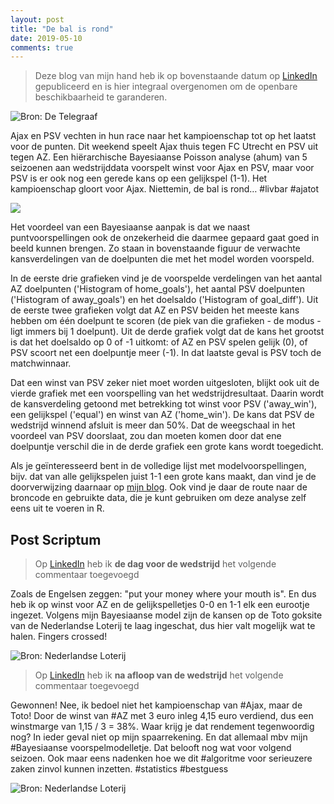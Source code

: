 ```yaml
---
layout: post
title: "De bal is rond"
date: 2019-05-10
comments: true
---
```


> Deze blog van mijn hand heb ik op bovenstaande datum op [LinkedIn](https://www.linkedin.com/pulse/de-bal-rond-piet-stam/) gepubliceerd en is hier integraal overgenomen om de openbare beschikbaarheid te garanderen.

![](pjastam/pjastam.github.io/tree/master/img/2019-05-10-1.jpg "Bron: De Telegraaf")

Ajax en PSV vechten in hun race naar het kampioenschap tot op het laatst voor de punten. Dit weekend speelt Ajax thuis tegen FC Utrecht en PSV uit tegen AZ. Een hiërarchische Bayesiaanse Poisson analyse (ahum) van 5 seizoenen aan wedstrijddata voorspelt winst voor Ajax en PSV, maar voor PSV is er ook nog een gerede kans op een gelijkspel (1-1). Het kampioenschap gloort voor Ajax. Niettemin, de bal is rond… #livbar #ajatot

![](pjastam/pjastam.github.io/tree/master/img/2019-05-10-2.png)

Het voordeel van een Bayesiaanse aanpak is dat we naast puntvoorspellingen ook de onzekerheid die daarmee gepaard gaat goed in beeld kunnen brengen. Zo staan in bovenstaande figuur de verwachte kansverdelingen van de doelpunten die met het model worden voorspeld.

In de eerste drie grafieken vind je de voorspelde verdelingen van het aantal AZ doelpunten ('Histogram of home_goals'), het aantal PSV doelpunten ('Histogram of away_goals') en het doelsaldo ('Histogram of goal_diff'). Uit de eerste twee grafieken volgt dat AZ en PSV beiden het meeste kans hebben om één doelpunt te scoren (de piek van die grafieken - de modus - ligt immers bij 1 doelpunt). Uit de derde grafiek volgt dat de kans het grootst is dat het doelsaldo op 0 of -1 uitkomt: of AZ en PSV spelen gelijk (0), of PSV scoort net een doelpuntje meer (-1). In dat laatste geval is PSV toch de matchwinnaar.

Dat een winst van PSV zeker niet moet worden uitgesloten, blijkt ook uit de vierde grafiek met een voorspelling van het wedstrijdresultaat. Daarin wordt de kansverdeling getoond met betrekking tot winst voor PSV ('away_win'), een gelijkspel ('equal') en winst van AZ ('home_win'). De kans dat PSV de wedstrijd winnend afsluit is meer dan 50%. Dat de weegschaal in het voordeel van PSV doorslaat, zou dan moeten komen door dat ene doelpuntje verschil die in de derde grafiek een grote kans wordt toegedicht.

Als je geïnteresseerd bent in de volledige lijst met modelvoorspellingen, bijv. dat van alle gelijkspelen juist 1-1 een grote kans maakt, dan vind je de doorverwijzing daarnaar op [mijn blog](https://pietstam.nl/blog/2019/05/10/bayesian-football-odds). Ook vind je daar de route naar de broncode en gebruikte data, die je kunt gebruiken om deze analyse zelf eens uit te voeren in R.

## Post Scriptum

> Op [LinkedIn](https://www.linkedin.com/pulse/de-bal-rond-piet-stam/) heb ik **de dag voor de wedstrijd** het volgende commentaar toegevoegd

Zoals de Engelsen zeggen: "put your money where your mouth is". En dus heb ik op winst voor AZ en de gelijkspelletjes 0-0 en 1-1 elk een eurootje ingezet. Volgens mijn Bayesiaanse model zijn de kansen op de Toto goksite van de Nederlandse Loterij te laag ingeschat, dus hier valt mogelijk wat te halen. Fingers crossed!

![](pjastam/pjastam.github.io/tree/master/img/2019-05-10-3.png "Bron: Nederlandse Loterij")

> Op [LinkedIn](https://www.linkedin.com/pulse/de-bal-rond-piet-stam/) heb ik **na afloop van de wedstrijd** het volgende commentaar toegevoegd

Gewonnen! Nee, ik bedoel niet het kampioenschap van #Ajax, maar de Toto! Door de winst van #AZ met 3 euro inleg 4,15 euro verdiend, dus een winstmarge van 1,15 / 3 = 38%. Waar krijg je dat rendement tegenwoordig nog? In ieder geval niet op mijn spaarrekening. En dat allemaal mbv mijn #Bayesiaanse voorspelmodelletje. Dat belooft nog wat voor volgend seizoen. Ook maar eens nadenken hoe we dit #algoritme voor serieuzere zaken zinvol kunnen inzetten. #statistics #bestguess

![](pjastam/pjastam.github.io/tree/master/img/2019-05-10-4.png "Bron: Nederlandse Loterij")